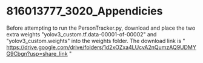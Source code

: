 # 816013777_3020_Appendicies
Before attempting to run the PersonTracker.py, download and place the two extra weights "yolov3_custom.tf.data-00001-of-00002" and "yolov3_custom.weights" into the weights folder. The download link is " https://drive.google.com/drive/folders/1d2xOZxa4LUcvA2nQumzAQ9UDMYG9Cbgn?usp=share_link "
